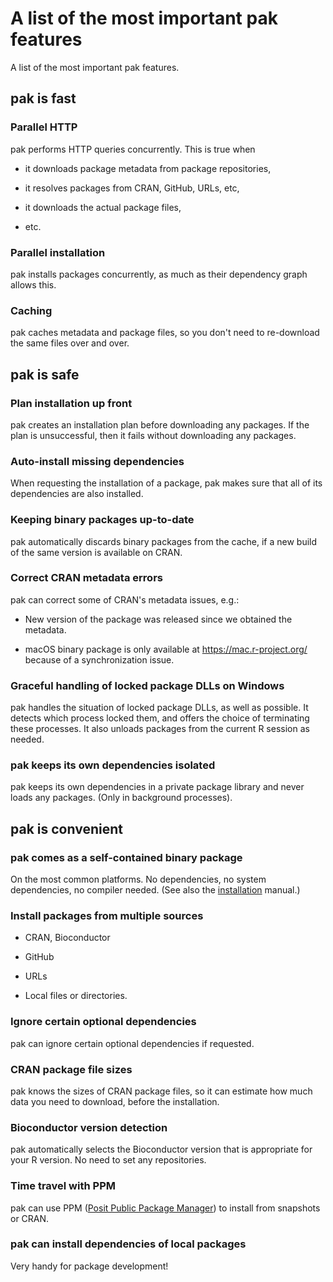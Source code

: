 # A list of the most important pak features

A list of the most important pak features.

## pak is fast

### Parallel HTTP

pak performs HTTP queries concurrently. This is true when

- it downloads package metadata from package repositories,

- it resolves packages from CRAN, GitHub, URLs, etc,

- it downloads the actual package files,

- etc.

### Parallel installation

pak installs packages concurrently, as much as their dependency graph
allows this.

### Caching

pak caches metadata and package files, so you don't need to re-download
the same files over and over.

## pak is safe

### Plan installation up front

pak creates an installation plan before downloading any packages. If the
plan is unsuccessful, then it fails without downloading any packages.

### Auto-install missing dependencies

When requesting the installation of a package, pak makes sure that all
of its dependencies are also installed.

### Keeping binary packages up-to-date

pak automatically discards binary packages from the cache, if a new
build of the same version is available on CRAN.

### Correct CRAN metadata errors

pak can correct some of CRAN's metadata issues, e.g.:

- New version of the package was released since we obtained the
  metadata.

- macOS binary package is only available at https://mac.r-project.org/
  because of a synchronization issue.

### Graceful handling of locked package DLLs on Windows

pak handles the situation of locked package DLLs, as well as possible.
It detects which process locked them, and offers the choice of
terminating these processes. It also unloads packages from the current R
session as needed.

### pak keeps its own dependencies isolated

pak keeps its own dependencies in a private package library and never
loads any packages. (Only in background processes).

## pak is convenient

### pak comes as a self-contained binary package

On the most common platforms. No dependencies, no system dependencies,
no compiler needed. (See also the
[installation](https://pak.r-lib.org/dev/reference/install.md) manual.)

### Install packages from multiple sources

- CRAN, Bioconductor

- GitHub

- URLs

- Local files or directories.

### Ignore certain optional dependencies

pak can ignore certain optional dependencies if requested.

### CRAN package file sizes

pak knows the sizes of CRAN package files, so it can estimate how much
data you need to download, before the installation.

### Bioconductor version detection

pak automatically selects the Bioconductor version that is appropriate
for your R version. No need to set any repositories.

### Time travel with PPM

pak can use PPM ([Posit Public Package
Manager](https://packagemanager.posit.co/)) to install from snapshots or
CRAN.

### pak can install dependencies of local packages

Very handy for package development!
